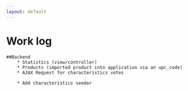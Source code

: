 ```yaml
---
layout: default
---
```


# Work log


	##Backend
		* Statistics (view/controller)
		* Products (imported product into application via an upc_code)
		* AJAX Request for characteristics votes

		* Add characteristics seeder 
		
